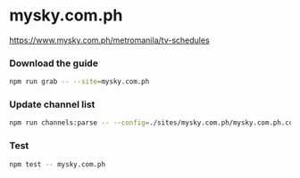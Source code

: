 # mysky.com.ph

https://www.mysky.com.ph/metromanila/tv-schedules

### Download the guide

```sh
npm run grab -- --site=mysky.com.ph
```

### Update channel list

```sh
npm run channels:parse -- --config=./sites/mysky.com.ph/mysky.com.ph.config.js --output=./sites/mysky.com.ph/mysky.com.ph.channels.xml
```

### Test

```sh
npm test -- mysky.com.ph
```
